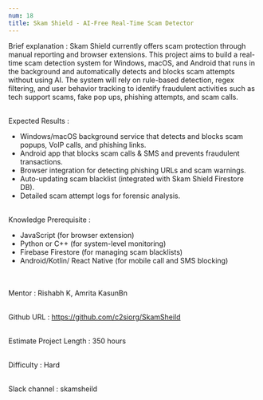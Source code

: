 ```yaml
---
num: 18
title: Skam Shield - AI-Free Real-Time Scam Detector
---
```


Brief explanation 
: Skam Shield currently offers scam protection through manual reporting and browser extensions. This project aims to build a real-time scam detection system for Windows, macOS, and Android that runs in the background and automatically detects and blocks scam attempts without using AI. The system will rely on rule-based detection, regex filtering, and user behavior tracking to identify fraudulent activities such as tech support scams, fake pop ups, phishing attempts, and scam calls.
<br><br>

Expected Results
: 

* Windows/macOS background service that detects and blocks scam popups, VoIP calls, and phishing links.
* Android app that blocks scam calls & SMS and prevents fraudulent transactions.
* Browser integration for detecting phishing URLs and scam warnings.
* Auto-updating scam blacklist (integrated with Skam Shield Firestore DB).
* Detailed scam attempt logs for forensic analysis.
<br><br>

Knowledge Prerequisite
: 
* JavaScript (for browser extension)
* Python or C++ (for system-level monitoring)
* Firebase Firestore (for managing scam blacklists)
* Android/Kotlin/ React Native (for mobile call and SMS blocking)    
<br><br>

Mentor
: Rishabh K, Amrita KasunBn
<br><br>

Github URL
: <https://github.com/c2siorg/SkamSheild>
<br><br>

Estimate Project Length
: 350 hours
<br><br>

Difficulty
: Hard
<br><br>

Slack channel
: skamsheild
<br><br>
